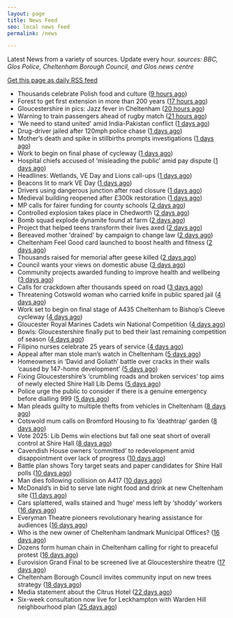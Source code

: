 ```yaml
---
layout: page
title: News Feed
seo: local news feed
permalink: /news

---
```


Latest News from a variety of sources. Update every hour.
_sources: BBC, Glos Police, Cheltenham Borough Council, and Glos news centre_

[Get this page as daily RSS feed](/daily.rss)

<!-- news_marker starts -->
- Thousands celebrate Polish food and culture ([9 hours ago](https://www.bbc.com/news/articles/c861904v5ego))
- Forest to get first extension in more than 200 years ([17 hours ago](https://www.bbc.com/news/articles/cx2w2d1ww0yo))
- Gloucestershire in pics: Jazz fever in Cheltenham ([20 hours ago](https://www.bbc.com/news/articles/cql23676qlgo))
- Warning to train passengers ahead of rugby match ([21 hours ago](https://www.bbc.com/news/articles/cde2e6kx43xo))
- 'We need to stand united' amid India-Pakistan conflict ([1 days ago](https://www.bbc.com/news/articles/cx202gvxgj7o))
- Drug-driver jailed after 120mph police chase ([1 days ago](https://www.bbc.com/news/articles/c8jgl2gdj3jo))
- Mother’s death and spike in stillbirths prompts investigations ([1 days ago](https://gloucesternewscentre.co.uk/mothers-death-and-spike-in-stillbirths-prompts-investigations/))
- Work to begin on final phase of cycleway ([1 days ago](https://www.bbc.com/news/articles/cjwq3242dego))
- Hospital chiefs accused of ‘misleading the public’ amid pay dispute ([1 days ago](https://gloucesternewscentre.co.uk/hospital-chiefs-accused-of-misleading-the-public-amid-pay-dispute/))
- Headlines: Wetlands, VE Day and Lions call-ups ([1 days ago](https://www.bbc.com/news/articles/c4gre522d7lo))
- Beacons lit to mark VE Day ([1 days ago](https://www.bbc.com/news/videos/c74nln2wnzko))
- Drivers using dangerous junction after road closure ([1 days ago](https://www.bbc.com/news/articles/c0qnq5jvwz0o))
- Medieval building reopened after £300k restoration ([1 days ago](https://www.bbc.com/news/articles/cwy6y3d1xz0o))
- MP calls for fairer funding for county schools ([2 days ago](https://www.bbc.com/news/articles/c14kz050y3ro))
- Controlled explosion takes place in Chedworth ([2 days ago](https://gloucesternewscentre.co.uk/controlled-explosion-takes-place-in-chedworth/))
- Bomb squad explode dynamite found at farm ([2 days ago](https://www.bbc.com/news/articles/c0k34gzdmxko))
- Project that helped teens transform their lives axed ([2 days ago](https://www.bbc.com/news/articles/ckg1gmmn82zo))
- Bereaved mother 'drained' by campaign to change law ([2 days ago](https://www.bbc.com/news/articles/c99p985r1xgo))
- Cheltenham Feel Good card launched to boost health and fitness ([2 days ago](https://www.cheltenham.gov.uk/news/article/3007/cheltenham_feel_good_card_launched_to_boost_health_and_fitness))
- Thousands raised for memorial after geese killed ([2 days ago](https://www.bbc.com/news/articles/cn80d0k231yo))
- Council wants your views on domestic abuse ([3 days ago](https://gloucesternewscentre.co.uk/council-wants-your-views-on-domestic-abuse/))
- Community projects awarded funding to improve health and wellbeing ([3 days ago](https://www.cheltenham.gov.uk/news/article/3006/community_projects_awarded_funding_to_improve_health_and_wellbeing))
- Calls for crackdown after thousands speed on road ([3 days ago](https://www.bbc.com/news/articles/cj454v1qzrxo))
- Threatening Cotswold woman who carried knife in public spared jail ([4 days ago](https://gloucesternewscentre.co.uk/threatening-cotswold-woman-who-carried-knife-in-public-spared-jail/))
- Work set to begin on final stage of A435 Cheltenham to Bishop’s Cleeve cycleway ([4 days ago](https://gloucesternewscentre.co.uk/work-set-to-begin-on-final-stage-of-a435-cheltenham-to-bishops-cleeve-cycleway/))
- Gloucester Royal Marines Cadets win National Competition ([4 days ago](https://gloucesternewscentre.co.uk/gloucester-royal-marines-cadets-win-national-competition/))
- Bowls: Gloucestershire finally put to bed their last remaining competition of season ([4 days ago](https://gloucesternewscentre.co.uk/bowls-gloucestershire-finally-put-to-bed-their-last-remaining-competition-of-season/))
- Filipino nurses celebrate 25 years of service ([4 days ago](https://gloucesternewscentre.co.uk/filipino-nurses-celebrate-25-years-of-service/))
- Appeal after man stole man’s watch in Cheltenham ([5 days ago](https://gloucesternewscentre.co.uk/appeal-after-man-stole-mans-watch-in-cheltenham/))
- Homeowners in ‘David and Goliath’ battle over cracks in their walls ’caused by 147-home development’ ([5 days ago](https://gloucesternewscentre.co.uk/homeowners-in-david-and-goliath-battle-over-cracks-in-their-walls-caused-by-147-home-development/))
- Fixing Gloucestershire’s ‘crumbling roads and broken services’ top aims of newly elected Shire Hall Lib Dems ([5 days ago](https://gloucesternewscentre.co.uk/fixing-gloucestershires-crumbling-roads-and-broken-services-top-aims-of-newly-elected-shire-hall-lib-dems/))
- Police urge the public to consider if there is a genuine emergency before dialling 999 ([5 days ago](https://gloucesternewscentre.co.uk/police-urge-the-public-to-consider-if-there-is-a-genuine-emergency-before-dialling-999/))
- Man pleads guilty to multiple thefts from vehicles in Cheltenham ([8 days ago](https://gloucesternewscentre.co.uk/man-pleads-guilty-to-multiple-thefts-from-vehicles-in-cheltenham/))
- Cotswold mum calls on Bromford Housing to fix ‘deathtrap’ garden ([8 days ago](https://gloucesternewscentre.co.uk/cotswold-mum-calls-on-bromford-housing-to-fix-deathtrap-garden/))
- Vote 2025: Lib Dems win elections but fall one seat short of overall control at Shire Hall ([8 days ago](https://gloucesternewscentre.co.uk/vote-2025-lib-dems-win-elections-but-fall-one-seat-short-of-overall-control-at-shire-hall/))
- Cavendish House owners ‘committed’ to redevelopment amid disappointment over lack of progress ([10 days ago](https://gloucesternewscentre.co.uk/cavendish-house-owners-committed-to-redevelopment-amid-disappointment-over-lack-of-progress/))
- Battle plan shows Tory target seats and paper candidates for Shire Hall polls ([10 days ago](https://gloucesternewscentre.co.uk/battle-plan-shows-tory-target-seats-and-paper-candidates-for-shire-hall-polls/))
- Man dies following collision on A417 ([10 days ago](https://gloucesternewscentre.co.uk/man-dies-following-collision-on-a417/))
- McDonald’s in bid to serve late night food and drink at new Cheltenham site ([11 days ago](https://gloucesternewscentre.co.uk/mcdonalds-in-bid-to-serve-late-night-food-and-drink-at-new-cheltenham-site/))
- Cars splattered, walls stained and ‘huge’ mess left by ‘shoddy’ workers ([16 days ago](https://gloucesternewscentre.co.uk/cars-splattered-walls-stained-and-huge-mess-left-by-shoddy-workers/))
- Everyman Theatre pioneers revolutionary hearing assistance for audiences ([16 days ago](https://gloucesternewscentre.co.uk/everyman-theatre-pioneers-revolutionary-hearing-assistance-for-audiences/))
- Who is the new owner of Cheltenham landmark Municipal Offices? ([16 days ago](https://gloucesternewscentre.co.uk/who-is-the-new-owner-of-cheltenham-landmark-municipal-offices/))
- Dozens form human chain in Cheltenham calling for right to preaceful protest ([16 days ago](https://gloucesternewscentre.co.uk/dozens-form-human-chain-in-cheltenham-calling-for-right-to-preaceful-protest/))
- Eurovision Grand Final to be screened live at Gloucestershire theatre ([17 days ago](https://gloucesternewscentre.co.uk/eurovision-grand-final-to-be-screened-live-at-gloucestershire-theatre/))
- Cheltenham Borough Council invites community input on new trees strategy ([18 days ago](https://www.cheltenham.gov.uk/news/article/3005/cheltenham_borough_council_invites_community_input_on_new_trees_strategy))
- Media statement about the Citrus Hotel ([22 days ago](https://www.cheltenham.gov.uk/news/article/3004/media_statement_about_the_citrus_hotel))
- Six-week consultation now live for Leckhampton with Warden Hill neighbourhood plan ([25 days ago](https://www.cheltenham.gov.uk/news/article/3003/six-week_consultation_now_live_for_leckhampton_with_warden_hill_neighbourhood_plan))

<!-- news_marker ends -->
